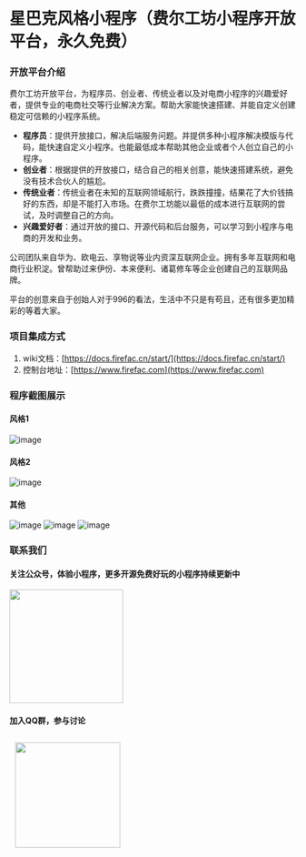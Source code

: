 # 星巴克风格小程序（费尔工坊小程序开放平台，永久免费）

### 开放平台介绍
费尔工坊开放平台，为程序员、创业者、传统业者以及对电商小程序的兴趣爱好者，提供专业的电商社交等行业解决方案。帮助大家能快速搭建、并能自定义创建稳定可信赖的小程序系统。

- **程序员**：提供开放接口，解决后端服务问题。并提供多种小程序解决模版与代码，能快速自定义小程序。也能最低成本帮助其他企业或者个人创立自己的小程序。
- **创业者**：根据提供的开放接口，结合自己的相关创意，能快速搭建系统，避免没有技术合伙人的尴尬。
- **传统业者**：传统业者在未知的互联网领域航行，跌跌撞撞，结果花了大价钱搞好的东西，却是不能打入市场。在费尔工坊能以最低的成本进行互联网的尝试，及时调整自己的方向。
- **兴趣爱好者**：通过开放的接口、开源代码和后台服务，可以学习到小程序与电商的开发和业务。

公司团队来自华为、欧电云、享物说等业内资深互联网企业。拥有多年互联网和电商行业积淀。曾帮助过来伊份、本来便利、诸葛修车等企业创建自己的互联网品牌。

平台的创意来自于创始人对于996的看法，生活中不只是有苟且，还有很多更加精彩的等着大家。

### 项目集成方式
1. wiki文档：[https://docs.firefac.cn/start/](https://docs.firefac.cn/start/)
2. 控制台地址：[https://www.firefac.com](https://www.firefac.com)

### 程序截图展示
#### 风格1
![image](https://firefac-1259431066.picsh.myqcloud.com/oskt0rlk1v7b0hbpt68ocsqj9x0dnm22.png)

#### 风格2
![image](https://firefac-1259431066.picsh.myqcloud.com/r2jssmsd91vhoa00i90tzqpkzxk1kqkh.png)

#### 其他
![image](https://firefac-1259431066.picsh.myqcloud.com/w1qsgzp61setahg6o8tur45v9sa093op.png)
![image](https://firefac-1259431066.picsh.myqcloud.com/5q23st1l0723dahykqg78evvmx26jf3t.png)
![image](https://firefac-1259431066.picsh.myqcloud.com/0wwkfau8fs41arw4deb1u95lruuwxvqh.png)

### 联系我们
#### 关注公众号，体验小程序，更多开源免费好玩的小程序持续更新中
<img src="https://firefac-1259431066.picsh.myqcloud.com/1ef798vi5r0fpxu0d7vvhxjzzsf764j9.png" style="width: 200px; "/>

#### 加入QQ群，参与讨论

<img src="https://firefac-1259431066.picsh.myqcloud.com/fr1plbouu45p08cuvfj9t5swkj0yk6lw.png" style="width: 185px; padding:10px"/>

